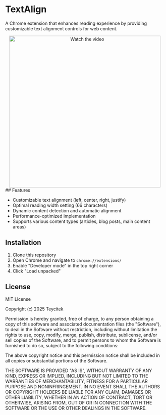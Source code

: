 # TextAlign

A Chrome extension that enhances reading experience by providing customizable text alignment controls for web content.

<div align="center">
  <a href="https://www.youtube.com/watch?v=Bv2s-UU64CQ" target="_blank">
    <img src="https://img.youtube.com/vi/Bv2s-UU64CQ/hqdefault.jpg" alt="Watch the video" width="480" /> 
    <!-- You can adjust the width attribute as needed -->
  </a>
</div>  
## Features

- Customizable text alignment (left, center, right, justify)
- Optimal reading width setting (66 characters)
- Dynamic content detection and automatic alignment
- Performance-optimized implementation
- Supports various content types (articles, blog posts, main content areas)

## Installation

1. Clone this repository
2. Open Chrome and navigate to `chrome://extensions/`
3. Enable "Developer mode" in the top right corner
4. Click "Load unpacked"

## License

MIT License

Copyright (c) 2025 Teycitek

Permission is hereby granted, free of charge, to any person obtaining a copy
of this software and associated documentation files (the "Software"), to deal
in the Software without restriction, including without limitation the rights
to use, copy, modify, merge, publish, distribute, sublicense, and/or sell
copies of the Software, and to permit persons to whom the Software is
furnished to do so, subject to the following conditions:

The above copyright notice and this permission notice shall be included in all
copies or substantial portions of the Software.

THE SOFTWARE IS PROVIDED "AS IS", WITHOUT WARRANTY OF ANY KIND, EXPRESS OR
IMPLIED, INCLUDING BUT NOT LIMITED TO THE WARRANTIES OF MERCHANTABILITY,
FITNESS FOR A PARTICULAR PURPOSE AND NONINFRINGEMENT. IN NO EVENT SHALL THE
AUTHORS OR COPYRIGHT HOLDERS BE LIABLE FOR ANY CLAIM, DAMAGES OR OTHER
LIABILITY, WHETHER IN AN ACTION OF CONTRACT, TORT OR OTHERWISE, ARISING FROM,
OUT OF OR IN CONNECTION WITH THE SOFTWARE OR THE USE OR OTHER DEALINGS IN THE
SOFTWARE.
